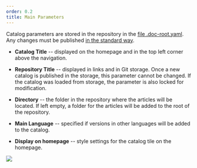 ```yaml
---
order: 0.2
title: Main Parameters
---
```


Catalog parameters are stored in the repository in the [file .doc-root.yaml](./doc-root-yaml). Any changes must be published [in the standard way](./../../collaboration/publish).

-  **Catalog Title** -- displayed on the homepage and in the top left corner above the navigation.

-  **Repository Title** -- displayed in links and in Git storage. Once a new catalog is published in the storage, this parameter cannot be changed. If the catalog was loaded from storage, the parameter is also locked for modification.

-  **Directory** -- the folder in the repository where the articles will be located. If left empty, a folder for the articles will be added to the root of the repository.

-  **Main Language** -- specified if versions in other languages will be added to the catalog.

-  **Display on homepage** -- style settings for the catalog tile on the homepage.

![](./sozdanie-2.png)
